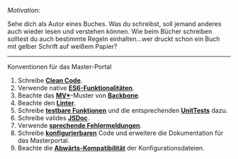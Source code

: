 *Motivation:*

Sehe dich als Autor eines Buches. Was du schreibst, soll jemand anderes auch wieder lesen und verstehen können. Wie beim Bücher schreiben solltest du auch bestimmte Regeln einhalten...wer druckt schon ein Buch mit gelber Schrift auf weißem Papier?
***
Konventionen für das Master-Portal

1. Schreibe **[Clean Code](conventions/cleanCode.md)**.
2. Verwende native **[ES6-Funktionalitäten](conventions/es6Functions.md)**.
3. Beachte das **[MV*](https://www.infragistics.com/community/blogs/b/nanil/posts/exploring-javascript-mv-frameworks-part-1-hello-backbonejs)**-Muster von **[Backbone](conventions/backbone.md)**.
4. Beachte den **[Linter](conventions/linter.md)**.
5. Schreibe **[testbare Funktionen](conventions/unitTests.md)** und die entsprechenden **[UnitTests](conventions/unitTests.md)** dazu.
6. Schreibe valides **[JSDoc](conventions/jsdoc.md)**.
7. Verwende **[sprechende Fehlermeldungen](conventions/errorMessages.md)**.
8. Schreibe **[konfigurierbaren](conventions/configuration.md)** Code und erweitere die Dokumentation für das Masterportal.
9. Beachte die **[Abwärts-Kompatibilität](conventions/backwardsCompatibility.md)** der Konfigurationsdateien.

